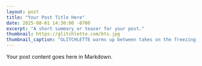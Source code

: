```yaml
---
layout: post
title: "Your Post Title Here"
date: 2025-08-01 14:30:00 -0700
excerpt: "A short summary or teaser for your post."
thumbnail: https://glitchlette.com/bts.jpg
thumbnail_caption: "GLITCHLETTE warms up between takes on the freezing beach in February."
---
```


Your post content goes here in Markdown.


